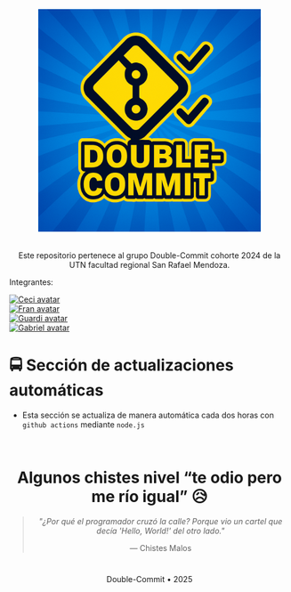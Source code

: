 <div align="center">
    <img src="./public/double-commit-logo.png" width="400" height="auto" />
</div>

 <br>

<div align="center"> 
 <p>Este repositorio pertenece al grupo Double-Commit cohorte 2024 de la UTN facultad regional San Rafael Mendoza.</p>
</div>

Integrantes:

<div align="left" style="display: grid; grid-template-columns: repeat(auto-fill, minamax(45px, 1fr));">
    <a href="https://github.com/CeciliaOlejar" title="CeciliaOlejar">
    <img src="https://avatars.githubusercontent.com/u/104603137?v=4" width="45" height="45" alt="Ceci avatar" />
    </a>
     <a href="https://github.com/Xeneixxe" title="Xeneixxe">
    <img src="https://avatars.githubusercontent.com/u/134340520?v=4" width="45" height="45" alt="Fran avatar" />
    </a>
    <a href="https://github.com/Philama" title="Philama">
    <img src="https://avatars.githubusercontent.com/u/25463245?v=4" width="45" height="46" alt="Guardi avatar" />
    </a>
    <a href="https://github.com/solidsnk86/" title="solidsnk86">
    <img src="https://avatars.githubusercontent.com/u/93176365?v=4" width="45" height="45" alt="Gabriel avatar" />
    </a>
<div>

# 🚍 Sección de actualizaciones automáticas

- Esta sección se actualiza de manera automática cada dos horas con `github actions` mediante `node.js`

<br>

<div align="center">

<h1>Algunos chistes nivel “te odio pero me río igual” 😥</h1>

> *"¿Por qué el programador cruzó la calle? Porque vio un cartel que decía 'Hello, World!' del otro lado."*
>
> — Chistes Malos

</div>

#

<div align="center"> 
 <p>Double-Commit • 2025</p>
<div>
